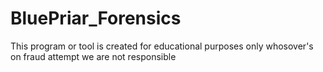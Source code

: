 # BluePriar_Forensics
This program or tool is created for educational purposes only whosover's on fraud attempt we are not responsible  

